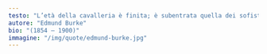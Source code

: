 ```yaml
---
testo: "L’età della cavalleria è finita; è subentrata quella dei sofisti, degli economisti e dei calcolatori"
autore: "Edmund Burke"
bio: "(1854 – 1900)"
immagine: "/img/quote/edmund-burke.jpg"
---
```

